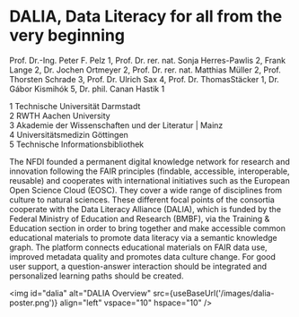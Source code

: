 # DALIA, Data Literacy for all from the very beginning

Prof. Dr.-Ing. Peter F. Pelz 1, Prof. Dr. rer. nat. Sonja Herres-Pawlis 2, Frank Lange 2, Dr. Jochen Ortmeyer 2, Prof. Dr. rer. nat. Matthias Müller 2, Prof. Thorsten Schrade 3, Prof. Dr. Ulrich Sax 4, Prof. Dr. ThomasStäcker 1, Dr. Gábor Kismihók 5, Dr. phil. Canan Hastik 1

1 Technische Universität Darmstadt  
2 RWTH Aachen University  
3 Akademie der Wissenschaften und der Literatur | Mainz  
4 Universitätsmedizin Göttingen  
5 Technische Informationsbibliothek

The NFDI founded a permanent digital knowledge network for research and innovation following the FAIR principles (findable, accessible, interoperable, reusable) and cooperates with international initiatives such as the European Open Science Cloud (EOSC). They cover a wide range of disciplines from culture to natural sciences. These different focal points of the consortia cooperate with the Data Literacy Alliance (DALIA), which is funded by the Federal Ministry of Education and Research (BMBF), via the Training & Education section in order to bring together and make accessible common educational materials to promote data literacy via a semantic knowledge graph. The platform connects educational materials on FAIR data use, improved metadata quality and promotes data culture change. For good user support, a question-answer interaction should be integrated and personalized learning paths should be created.

<img id="dalia" alt="DALIA Overview" src={useBaseUrl('/images/dalia-poster.png')} align="left" vspace="10" hspace="10" />
